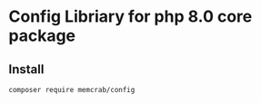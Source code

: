 Config Libriary for php 8.0 core package
==========================
Install
--------
```composer require memcrab/config```
